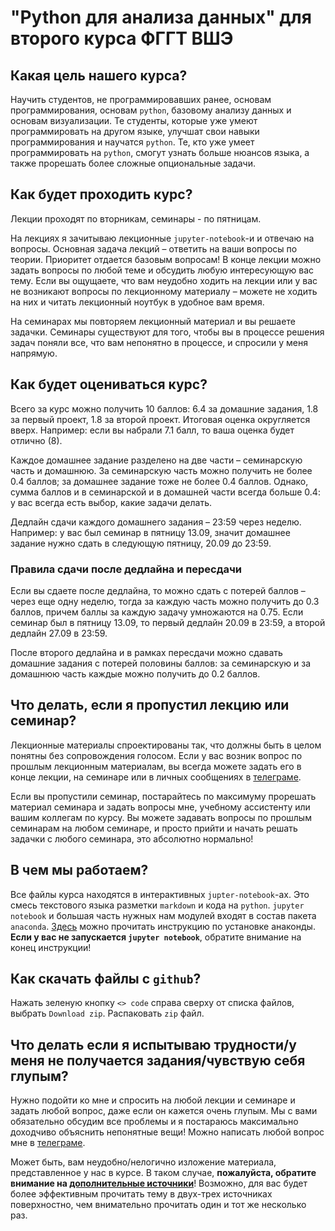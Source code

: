 # "Python для анализа данных" для второго курса ФГГТ ВШЭ

## Какая цель нашего курса?
Научить студентов, не программировавших ранее, основам программирования, основам `python`, базовому анализу данных и основам визуализации. Те студенты, которые уже умеют программировать на другом языке, улучшат свои навыки программирования и научатся `python`. Те, кто уже умеет программировать на `python`, смогут узнать больше нюансов языка, а также прорешать более сложные опциональные задачи.

## Как будет проходить курс?
Лекции проходят по вторникам, семинары - по пятницам. 

На лекциях я зачитываю лекционные `jupyter-notebook`-и и отвечаю на вопросы. Основная задача лекций &ndash; ответить на ваши вопросы по теории. Приоритет отдается базовым вопросам! В конце лекции можно задать вопросы по любой теме и обсудить любую интересующую вас тему. Если вы ощущаете, что вам неудобно ходить на лекции или у вас не возникают вопросы по лекционному материалу &ndash; можете не ходить на них и читать лекционный ноутбук в удобное вам время. 

На семинарах мы повторяем лекционный материал и вы решаете задачки. Семинары существуют для того, чтобы вы в процессе решения задач поняли все, что вам непонятно в процессе, и спросили у меня напрямую.

## Как будет оцениваться курс?
Всего за курс можно получить 10 баллов: 6.4 за домашние задания, 1.8 за первый проект, 1.8 за второй проект. Итоговая оценка округляется вверх. Например: если вы набрали 7.1 балл, то ваша оценка будет отлично (8).


Каждое домашнее задание разделено на две части &ndash; семинарскую часть и домашнюю. За семинарскую часть можно получить не более 0.4 баллов; за домашнее задание тоже не более 0.4 баллов. Однако, сумма баллов и в семинарской и в домашней части всегда больше 0.4: у вас всегда есть выбор, какие задачи делать.

  
Дедлайн сдачи каждого домашнего задания &ndash; 23:59 через неделю. Например: у вас был семинар в пятницу 13.09, значит домашнее задание нужно сдать в следующую пятницу, 20.09 до 23:59. 

### Правила сдачи после дедлайна и пересдачи

Если вы сдаете после дедлайна, то можно сдать с потерей баллов &ndash; через еще одну неделю, тогда за каждую часть можно получить до 0.3 баллов, причем баллы за каждую задачу умножаются на 0.75. Если семинар был в пятницу 13.09, то первый дедлайн 20.09 в 23:59, а второй дедлайн 27.09 в 23:59. 

После второго дедлайна и в рамках пересдачи можно сдавать домашние задания с потерей половины баллов: за семинарскую и за домашнюю часть каждые можно получить до 0.2 баллов.

## Что делать, если я пропустил лекцию или семинар?
Лекционные материалы спроектированы так, что должны быть в целом понятны без сопровождения голосом. Если у вас возник вопрос по прошлым лекционным материалам, вы всегда можете задать его в конце лекции, на семинаре или в личных сообщениях в [телеграме](https://t.me/teimy42).

Если вы пропустили семинар, постарайтесь по максимуму прорешать материал семинара и задать вопросы мне, учебному ассистенту или вашим коллегам по курсу. Вы можете задавать вопросы по прошлым семинарам на любом семинаре, и просто прийти и начать решать задачки с любого семинара, это абсолютно нормально! 

## В чем мы работаем?
Все файлы курса находятся в интерактивных `jupter-notebook`-ах. Это смесь текстового языка разметки `markdown` и кода на `python`. `jupyter notebook` и большая часть нужных нам модулей входят в состав пакета `anaconda`. [Здесь](https://github.com/teimy/geohse-python-2024-aut/blob/main/anaconda-installation-guide.md) можно прочитать инструкцию по установке анаконды. **Если у вас не запускается `jupyter notebook`**, обратите внимание на конец инструкции!

## Как скачать файлы с `github`?
Нажать зеленую кнопку `<> code` справа сверху от списка файлов, выбрать `Download zip`. Распаковать `zip` файл.


## Что делать если я испытываю трудности/у меня не получается задания/чувствую себя глупым?
Нужно подойти ко мне и спросить на любой лекции и семинаре и задать любой вопрос, даже если он кажется очень глупым. Мы с вами обязательно обсудим все проблемы и я постараюсь максимально доходчиво объяснить непонятные вещи! Можно написать любой вопрос мне в [телеграме](https://t.me/teimy42).

Может быть, вам неудобно/нелогично изложение материала, представленное у нас в курсе. В таком случае, **пожалуйста, обратите внимание на [дополнительные источники](https://github.com/teimy/geohse-python-2024-aut/blob/main/further-reading.md)**! Возможно, для вас будет более эффективным прочитать тему в двух-трех источниках поверхностно, чем внимательно прочитать один и тот же несколько раз.
